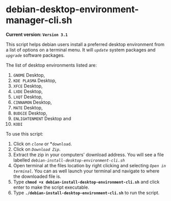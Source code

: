 # debian-desktop-environment-manager-cli.sh
**Current version: `Version 3.1`**

This script helps debian users install a preferred desktop environment from a list of options on a terminal menu. 
It will *`update`* system packages and *`upgrade`* software packages. 

The list of desktop environments listed are:
  1.  `GNOME` Desktop,
  2.  `KDE PLASMA` Desktop,
  3.  `XFCE` Desktop,
  4.  `LXDE` Desktop,
  5.  `LXQT` Desktop,
  6.  `CINNAMON` Desktop,
  7.  `MATE` Desktop,
  8.  `BUDGIE` Desktop,
  9.  `ENLIGHTENMENT` Desktop and
  10. `KODI`


To use this script:
  1. Click on *`clone`* or *`download`.
  2. Click on *`Download Zip`*.
  3. Extract the zip in your computers' download address. You will see a file labelled *`debian-install-desktop-environment-cli.sh`*
  4. Open terminal at the files location by right clicking and selecting *`Open in terminal`*. You can as well launch your terminal and navigate to where the downloaded file is.
  5. Type **`chmod +x debian-install-desktop-environment-cli.sh`** and click enter to make the script executable.
  6. Type **`./debian-install-desktop-environment-cli.sh`** to run the script.


